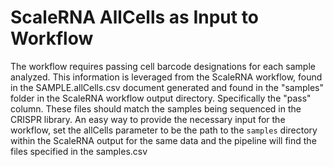 # ScaleRNA AllCells as Input to Workflow
The workflow requires passing cell barcode designations for each sample analyzed. This information is leveraged from the ScaleRNA workflow, found in the SAMPLE.allCells.csv document generated and found in the "samples" folder in the ScaleRNA workflow output directory. Specifically the "pass" column. These files should match the samples being sequenced in the CRISPR library. An easy way to provide the necessary input for the workflow, set the allCells parameter to be the path to the `samples` directory within the ScaleRNA output for the same data and the pipeline will find the files specified in the samples.csv